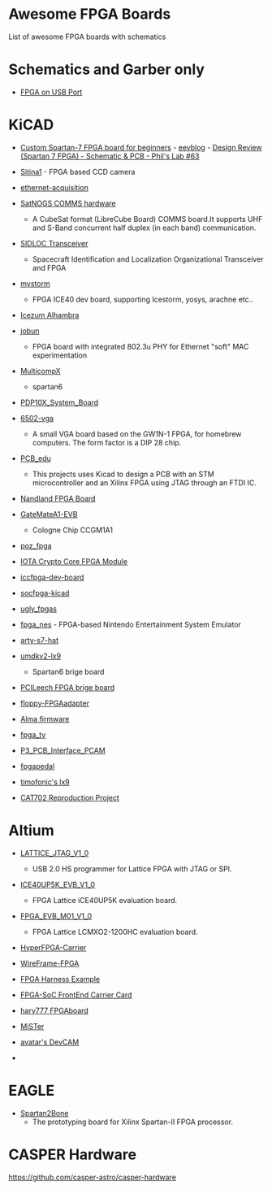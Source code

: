 # Awesome FPGA Boards
List of awesome FPGA boards with schematics

# Schematics and Garber only
- [FPGA on USB Port](https://gitlab.com/suhassiddu/fpga-on-usbport)

# KiCAD
- [Custom Spartan-7 FPGA board for beginners](https://github.com/asmi84/kicad-projects/tree/master)
      - [eevblog](https://www.eevblog.com/forum/fpga/custom-spartan-7-board-for-beginners/)
      - [Design Review (Spartan 7 FPGA) - Schematic & PCB - Phil's Lab #63](https://youtu.be/au9hlIVZteE)
  

- [Sitina1](https://gitlab.com/zephray/sitina1)
      - FPGA based CCD camera
- [ethernet-acquisition](https://gitlab.com/harmoninstruments/ethernet-acquisition)

- [SatNOGS COMMS hardware](https://gitlab.com/acubesat/comms/hardware/satnogs-comms-hardware)
    - A CubeSat format (LibreCube Board) COMMS board.It supports UHF and S-Band concurrent half duplex (in each band) communication.


- [SIDLOC Transceiver](https://gitlab.com/librespacefoundation/sidloc/sidloc-transceiver)
    - Spacecraft Identification and Localization Organizational Transceiver and FPGA
- [mystorm](https://gitlab.com/Folknology/mystorm)
    - FPGA ICE40 dev board, supporting Icestorm, yosys, arachne etc..
- [Icezum Alhambra](https://gitlab.com/juandesant/icezum)
- [jobun](https://gitlab.com/gavz/jobun)
    - FPGA board with integrated 802.3u PHY for Ethernet "soft" MAC experimentation
- [MulticompX](https://gitlab.com/codesmythe/multicompx)
    - spartan6
- [PDP10X_System_Board](https://gitlab.com/codesmythe/pdp10x_system_board)
- [6502-vga](https://gitlab.com/jfoucher/6502-vga)
    - A small VGA board based on the GW1N-1 FPGA, for homebrew computers. The form factor is a DIP 28 chip.
- [PCB_edu](https://gitlab.com/dorfell/pcb_edu)
    - This projects uses Kicad to design a PCB with an STM microcontroller and an Xilinx FPGA using JTAG through an FTDI IC.

- [Nandland FPGA Board](https://gitlab.com/mpkuti/nandland-fpga-board)

- [GateMateA1-EVB](https://www.olimex.com/Products/FPGA/GateMate/GateMateA1-EVB/open-source-hardware)
    - Cologne Chip CCGM1A1

- [poz_fpga](https://gitlab.com/poz_fpga/hardware)

- [IOTA Crypto Core FPGA Module](https://gitlab.com/iccfpga/iccfpga-module)
- [iccfpga-dev-board](https://gitlab.com/iccfpga/iccfpga-dev-board)

- [socfpga-kicad](https://gitlab.com/the-snowwhite/socfpga-kicad)


- [ugly_fpgas](https://gitlab.com/tedyapo/ugly_fpgas)

- [fpga_nes](https://gitlab.com/timofonic/fpga_nes)
        - FPGA-based Nintendo Entertainment System Emulator


- [arty-s7-hat](https://gitlab.com/iccfpga/arty-s7-hat)

- [umdkv2-lx9](https://gitlab.com/timofonic/umdkv2-lx9)
    - Spartan6 brige board
- [PCILeech FPGA brige board](https://gitlab.com/The-Real-TechLord/pcileech-fpga)

- [floppy-FPGAadapter](https://gitlab.com/atnon/floppy-fpga-adapter)

- [Alma firmware](https://gitlab.com/fpga-boards/alma-firmware)

- [fpga_tv](https://gitlab.com/jrsa/fpga_tv)
- [P3_PCB_Interface_PCAM](https://gitlab.com/projet_3_fpga/p3_pcb_interface_pcam)
- [fpgapedal](https://gitlab.com/solidtux-electronics/fpgapedal)

- [timofonic's lx9](https://gitlab.com/timofonic/lx9)
- [CAT702 Reproduction Project](https://gitlab.com/loic.petit/cat702)


# Altium
- [LATTICE_JTAG_V1_0](https://gitlab.com/wojrus-projects/altium-designer/lattice_jtag_v1_0)
    - USB 2.0 HS programmer for Lattice FPGA with JTAG or SPI.
- [ICE40UP5K_EVB_V1_0](https://gitlab.com/wojrus-projects/altium-designer/evb/ice40up5k_evb_v1_0)
    - FPGA Lattice iCE40UP5K evaluation board.
- [FPGA_EVB_M01_V1_0](https://gitlab.com/wojrus-projects/altium-designer/evb/fpga_evb_m01_v1_0)
    - FPGA Lattice LCMXO2-1200HC evaluation board.

- [HyperFPGA-Carrier](https://gitlab.com/ictp-mlab/hyperfpga-hw)

- [WireFrame-FPGA](https://gitlab.com/circuitvalley/WireFrame-FPGA/)

- [FPGA Harness Example](https://gitlab.com/altium-examples/fpga-harness-example)

- [FPGA-SoC FrontEnd Carrier Card](https://gitlab.com/brunovali/ffecca_MSADC)

- [hary777 FPGAboard](https://gitlab.com/hary777/fpgaboard)

- [MiSTer](https://github.com/MiSTer-devel/Hardware_MiSTer)

- [avatar's DevCAM](https://gitlab.com/chei-dronelab/DevCAM/Hardware/pcb)
- 


# EAGLE
- [Spartan2Bone](https://gitlab.com/kekyo/Spartan2Bone)
    - The prototyping board for Xilinx Spartan-II FPGA processor.


# CASPER Hardware
https://github.com/casper-astro/casper-hardware
